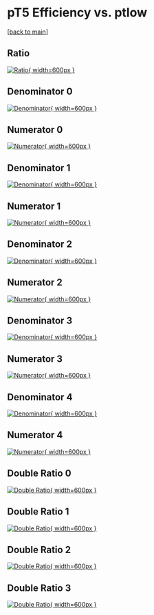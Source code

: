 # pT5 Efficiency vs. ptlow

[[back to main](./)]



## Ratio

[![Ratio](../mtv/var/pT5_base_0_1_eff_ptlow.png){ width=600px }](../mtv/var/pT5_base_0_1_eff_ptlow.pdf)

## Denominator 0

[![Denominator](../mtv/den/pT5_base_0_1_eff_ptlow_den0.png){ width=600px }](../mtv/den/pT5_base_0_1_eff_ptlow_den0.pdf)

## Numerator 0

[![Numerator](../mtv/num/pT5_base_0_1_eff_ptlow_num0.png){ width=600px }](../mtv/num/pT5_base_0_1_eff_ptlow_num0.pdf)

## Denominator 1

[![Denominator](../mtv/den/pT5_base_0_1_eff_ptlow_den1.png){ width=600px }](../mtv/den/pT5_base_0_1_eff_ptlow_den1.pdf)

## Numerator 1

[![Numerator](../mtv/num/pT5_base_0_1_eff_ptlow_num1.png){ width=600px }](../mtv/num/pT5_base_0_1_eff_ptlow_num1.pdf)

## Denominator 2

[![Denominator](../mtv/den/pT5_base_0_1_eff_ptlow_den2.png){ width=600px }](../mtv/den/pT5_base_0_1_eff_ptlow_den2.pdf)

## Numerator 2

[![Numerator](../mtv/num/pT5_base_0_1_eff_ptlow_num2.png){ width=600px }](../mtv/num/pT5_base_0_1_eff_ptlow_num2.pdf)

## Denominator 3

[![Denominator](../mtv/den/pT5_base_0_1_eff_ptlow_den3.png){ width=600px }](../mtv/den/pT5_base_0_1_eff_ptlow_den3.pdf)

## Numerator 3

[![Numerator](../mtv/num/pT5_base_0_1_eff_ptlow_num3.png){ width=600px }](../mtv/num/pT5_base_0_1_eff_ptlow_num3.pdf)

## Denominator 4

[![Denominator](../mtv/den/pT5_base_0_1_eff_ptlow_den4.png){ width=600px }](../mtv/den/pT5_base_0_1_eff_ptlow_den4.pdf)

## Numerator 4

[![Numerator](../mtv/num/pT5_base_0_1_eff_ptlow_num4.png){ width=600px }](../mtv/num/pT5_base_0_1_eff_ptlow_num4.pdf)

## Double Ratio 0

[![Double Ratio](../mtv/ratio/pT5_base_0_1_eff_ptlow_ratio0.png){ width=600px }](../mtv/ratio/pT5_base_0_1_eff_ptlow_ratio0.pdf)

## Double Ratio 1

[![Double Ratio](../mtv/ratio/pT5_base_0_1_eff_ptlow_ratio1.png){ width=600px }](../mtv/ratio/pT5_base_0_1_eff_ptlow_ratio1.pdf)

## Double Ratio 2

[![Double Ratio](../mtv/ratio/pT5_base_0_1_eff_ptlow_ratio2.png){ width=600px }](../mtv/ratio/pT5_base_0_1_eff_ptlow_ratio2.pdf)

## Double Ratio 3

[![Double Ratio](../mtv/ratio/pT5_base_0_1_eff_ptlow_ratio3.png){ width=600px }](../mtv/ratio/pT5_base_0_1_eff_ptlow_ratio3.pdf)

